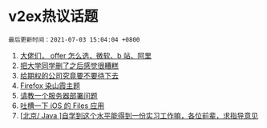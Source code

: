 # v2ex热议话题

`最后更新时间：2021-07-03 15:04:04 +0800`

1. [大佬们， offer 怎么选，微软、b 站、阿里](https://www.v2ex.com/t/787201)
1. [把大学同学删了之后感觉很糟糕](https://www.v2ex.com/t/787210)
1. [给期权的公司究竟要不要待下去](https://www.v2ex.com/t/787259)
1. [Firefox 染山霞主题](https://www.v2ex.com/t/787228)
1. [请教一个服务器部署问题](https://www.v2ex.com/t/787220)
1. [吐槽一下 iOS 的 Files 应用](https://www.v2ex.com/t/787243)
1. [[北京/ Java ]自学到这个水平能得到一份实习工作嘛，各位前辈，求指导意见](https://www.v2ex.com/t/787162)

